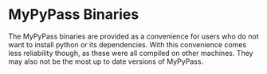 # MyPyPass Binaries

The MyPyPass binaries are provided as a convenience for users who do not want to install python or its dependencies. With this convenience comes less reliability though, as these were all compiled on other machines. They may also not be the most up to date versions of MyPyPass. 
